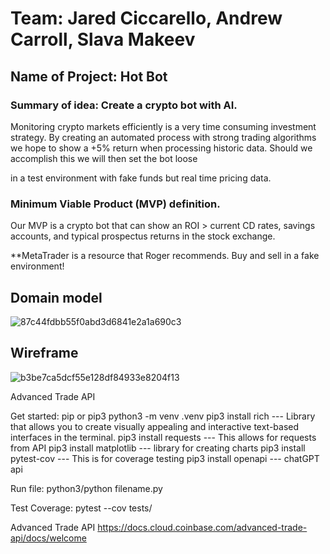 # Team: Jared Ciccarello, Andrew Carroll, Slava Makeev


## Name of Project: Hot Bot

### Summary of idea: Create a crypto bot with AI.

  Monitoring crypto markets efficiently is a very time consuming investment strategy.  By creating an automated process with strong
  trading algorithms we hope to show a +5% return when processing historic data.  Should we accomplish this we will then set the bot loose

  in a test environment with fake funds but real time pricing data.



### Minimum Viable Product (MVP) definition.

Our MVP is a crypto bot that can show an ROI > current CD rates, savings accounts, and typical prospectus 
returns in the stock exchange.

**MetaTrader is a resource that Roger recommends.  Buy and sell in a fake environment!

## Domain model
![87c44fdbb55f0abd3d6841e2a1a690c3](https://github.com/Lambda-Destroyers/hot-bot/assets/71305940/bb956190-6b72-47dc-9839-5ab47c6b31a5)

## Wireframe
![b3be7ca5dcf55e128df84933e8204f13](https://github.com/Lambda-Destroyers/hot-bot/assets/71305940/c1fd4bf3-ea9a-465d-b8ef-d32d6d8fa488)


Advanced Trade API

Get started:
  pip or pip3
python3 -m venv .venv
pip3 install rich --- Library that allows you to create visually appealing and interactive text-based interfaces in the terminal.
pip3 install requests --- This allows for requests from API
pip3 install matplotlib --- library for creating charts
pip3 install pytest-cov --- This is for coverage testing
pip3 install openapi --- chatGPT api



Run file:
python3/python filename.py

Test Coverage: 
pytest --cov tests/

Advanced Trade API
https://docs.cloud.coinbase.com/advanced-trade-api/docs/welcome

